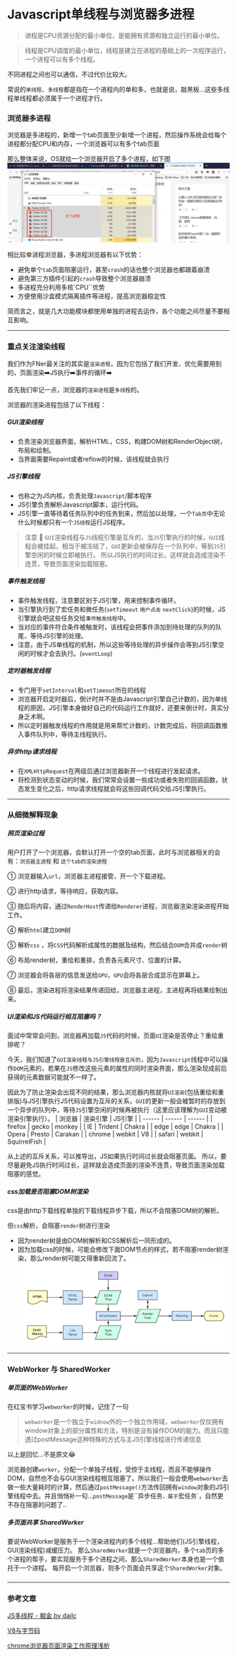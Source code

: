 # Javascript单线程与浏览器多进程

> 进程是CPU资源分配的最小单位，是能拥有资源和独立运行的最小单位。

> 线程是CPU调度的最小单位，线程是建立在进程的基础上的一次程序运行，一个进程可以有多个线程。

不同进程之间也可以通信，不过代价比较大。

常说的`单线程`、`多线程`都是指在一个进程内的单和多，也就是说，敲黑板...这些多线程单线程都必须属于一个进程才行。

### 浏览器多进程
浏览器是多进程的，新增一个tab页面至少新增一个进程，然后操作系统会给每个进程都分配CPU和内存，一个浏览器可以有多个tab页面

那么整体来说，OS就给一个浏览器开启了多个进程，如下图
![](/blog_assets/browser_multi_thread.png)

相比较单进程浏览器，多进程浏览器有以下优势：
* 避免单个`tab`页面阻塞运行，甚至`crash`的话也整个浏览器也都跟着崩溃
* 避免第三方插件引起的`crash`导致整个浏览器崩溃
* 多进程充分利用多核`CPU``优势
* 方便使用沙盒模式隔离插件等进程，提高浏览器稳定性

简而言之，就是几大功能模块都使用单独的进程去运作，各个功能之间尽量不要相互影响。
___
### 重点关注渲染线程
我们作为FNer最关注的其实是`渲染进程`，因为它包括了我们开发、优化需要用到的，页面渲染:arrow_right:JS执行:arrow_right:事件的循环:arrow_right:

首先我们牢记一点，浏览器的`渲染进程`是`多线程`的。

浏览器的渲染进程包括了以下线程：
##### GUI渲染线程
* 负责渲染浏览器界面，解析HTML，CSS，构建DOM树和RenderObject树，布局和绘制。
* 当界面需要Repaint或者reflow的时候，该线程就会执行


##### JS引擎线程
* 也称之为JS内核，负责处理`Javascript`/脚本程序
* JS引擎负责解析Javascript脚本，运行代码。
* JS引擎一直等待着任务队列中的任务到来，然后加以处理，一个`Tab页`中无论什么时候都只有一个`JS线程`运行JS程序。

> 注意 
`GUI`渲染线程与`JS`线程引擎是互斥的，当`JS`引擎执行的时候，`GUI`线程会被挂起，相当于被冻结了，`GUI`更新会被保存在一个队列中，等到`JS`引擎空闲的时候立即被执行。
所以JS执行的时间过长，这样就会造成渲染不连贯，导致页面渲染加载阻塞。

##### 事件触发线程
* 事件触发线程，注意要区别于JS引擎，用来控制事件循环。
* 当引擎执行到了宏任务和微任务(`setTimeout` `用户点击` `nextClick`)的时候，JS引擎就会吧这些任务交给`事件触发线程`中。
* 当对应的事件符合条件被触发时，该线程会把事件添加到待处理的队列的队尾，等待JS引擎的处理。
* 注意，由于JS单线程的机制，所以这些等待处理的异步操作会等到JS引擎空闲的时候才会去执行。(`eventLoop`)

##### 定时器触发线程
* 专门用于`setInterval`和`setTimeout`所在的线程
* 浏览器开启定时器后，倒计时并不是由Javascript引擎自己计数的，因为单线程的原因，JS引擎本身做好自己的代码运行工作就好，还要来倒计时，真实分身乏术啊。
* 所以定时器触发线程的作用就是用来帮忙计数的，计数完成后，将回调函数推入事件队列中，等待主线程执行。

##### 异步http请求线程
* 在`XMLHttpRequest`在两级后通过浏览器新开一个线程进行发起请求。
* 将检测到状态变动的时候，我们常常会设置一些成功或者失败的回调函数，状态发生变化之后，http请求线程就会将这些回调代码交给JS引擎执行。
___
### 从细微解释现象
#####  网页渲染过程
用户打开了一个浏览器，会默认打开一个空的tab页面，此时与浏览器相关的会有：`浏览器主进程` 和 `这个tab的渲染进程`

① 浏览器输入`url`，浏览器主进程接管，开一个下载进程。

② 进行http请求，等待响应，获取内容。

③ 随后将内容，通过`RenderHost`传递给`Renderer`进程，浏览器渲染渲染进程开始工作。

④ 解析`html`建立`DOM`树

⑤ 解析`css` ，将`CSS`代码解析成属性的数据及结构，然后结合`DOM`合并成`render`树

⑥ 布局render树，重绘和重排，负责各元素尺寸、位置的计算。

⑦ 浏览器会将各层的信息发送给`GPU`，`GPU`会将各层合成显示在屏幕上。

⑧ 最后，渲染进程将渲染结果传递回给，浏览器主进程，主进程再将结果绘制出来。

##### UI渲染和JS代码运行相互阻塞吗？
面试中常常会问到，浏览器再加载`JS`代码的时候，页面`UI`渲染是否停止？重绘重排呢？

今天，我们知道了`GUI渲染线程与JS引擎线程是互斥的`，因为`Javascript`线程中可以操作`DOM`元素的，若果在`JS`修改这些元素的属性的同时渲染界面，那么渲染现成前后获得的元素数据可能就不一样了。

因此为了防止渲染会出现不同的结果，那么浏览器内核就将`UI渲染`(包括重绘和重排版)与JS引擎执行JS代码设置为互斥的关系，`GUI`的更新一般会被暂时的存放到一个异步的队列中，等待`JS`引擎空闲的时候再被执行（这里应该理解为`GUI`变动被渲染引擎执行）。
| 浏览器 | 渲染引擎 | JS引擎 |
| ------ | ------ | ------ |
| firefox | gecko | monkey |
| IE | Trident | Chakra |
| edge | edge | Chakra |
| Opera | Presto | Carakan |
| chrome | webkit | V8 |
| safari | webkit | SquirrelFish |

从上述的互斥关系，可以推导出，JS如果执行时间过长就会阻塞页面。
所以，要尽量避免JS执行时间过长，这样就会造成页面的渲染不连贯，导致页面渲染加载阻塞的感觉。
##### css加载是否阻塞DOM树渲染
css是由http下载线程单独的下载线程异步下载，所以不会阻塞DOM树的解析。

但`css`解析，会阻塞`render`树进行渲染   
* 因为render树是由DOM树解析和CSS解析后一同形成的。
* 因为加载css的时候，可能会修改下面DOM节点的样式，若不阻塞render树渲染，那么render树可能又得重新回流了。
![](/blog_assets/rending_process.png)

___
### WebWorker 与 SharedWorker
##### 单页面的WebWorker
在红宝书学习`webworker`的时候，记住了一句
>`webworker`是一个独立于`widnow`外的一个独立作用域，`webworker`仅仅拥有window对象上的部分属性和方法，特别是没有操作DOM的能力。而且只能透过postMessage这种特殊的方式与主JS引擎线程进行传递信息

以上是回忆...不是原文:joy:

浏览器创建`worker`，分配一个单独子线程，受控于主线程，而且不能够操作DOM，自然也不会与GUI渲染线程相互阻塞了。所以我们一般会使用`webworker`去做一些大量耗时的计算，然后通过`postMessage()`方法传回拥有`window`对象的JS引擎线程中去。并且悄悄补一句...`postMessage`是``异步任务`，属于`宏任务`，自然更不存在阻塞的问题了..
##### 多页面共享 SharedWorker
要说WebWorker是服务于一个渲染进程内的多个线程...帮助他们(JS引擎线程，GUI渲染线程)减缓压力。
那么`SharedWorker`就是一个浏览器内，多个`tab`页的多个进程的帮手，要实现服务于多个进程之间，那么`SharedWorker`本身也是一个依托于一个进程。
每开启一个浏览器，则多个页面会共享这个`SharedWorker`对象。

##### 
___
### 参考文章
[JS多线程 - 掘金 by dailc](https://juejin.im/post/5a6547d0f265da3e283a1df7)  

[V8与字节码](https://cnodejs.org/topic/59084a9cbbaf2f3f569be482)  

[chrome浏览器页面渲染工作原理浅析](https://zhuanlan.zhihu.com/p/30134423)      



































































